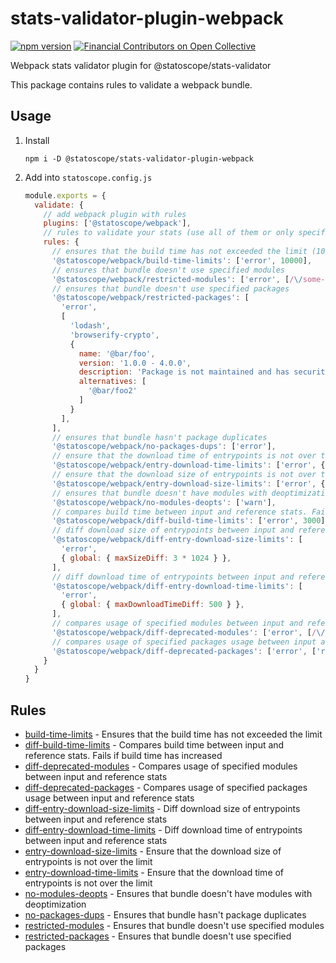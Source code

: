 # stats-validator-plugin-webpack

[![npm version](https://badge.fury.io/js/%40statoscope%2Fstats-validator-plugin-webpack.svg)](https://badge.fury.io/js/%40statoscope%2Fstats-validator-plugin-webpack)
[![Financial Contributors on Open Collective](https://opencollective.com/statoscope/all/badge.svg?label=financial+contributors)](https://opencollective.com/statoscope)

Webpack stats validator plugin for @statoscope/stats-validator

This package contains rules to validate a webpack bundle.

## Usage

1. Install

   `npm i -D @statoscope/stats-validator-plugin-webpack`
2. Add into `statoscope.config.js`
    ```js
    module.exports = {
      validate: {
        // add webpack plugin with rules
        plugins: ['@statoscope/webpack'],
        // rules to validate your stats (use all of them or only specific rules)
        rules: {      
          // ensures that the build time has not exceeded the limit (10 sec)
          '@statoscope/webpack/build-time-limits': ['error', 10000],
          // ensures that bundle doesn't use specified modules
          '@statoscope/webpack/restricted-modules': ['error', [/\/some-package\/dist\/some-module\.js/]],
          // ensures that bundle doesn't use specified packages
          '@statoscope/webpack/restricted-packages': [
            'error',
            [
              'lodash',
              'browserify-crypto',
              {
                name: '@bar/foo',
                version: '1.0.0 - 4.0.0',
                description: 'Package is not maintained and has security issues',
                alternatives: [
                  '@bar/foo2'
                ]
              }
            ],
          ],
          // ensures that bundle hasn't package duplicates
          '@statoscope/webpack/no-packages-dups': ['error'],
          // ensure that the download time of entrypoints is not over the limit (3 sec)
          '@statoscope/webpack/entry-download-time-limits': ['error', { global: { maxDownloadTime: 3000 } }],
          // ensure that the download size of entrypoints is not over the limit (3 mb)
          '@statoscope/webpack/entry-download-size-limits': ['error', { global: { maxSize: 3 * 1024 * 1024 } }],
          // ensures that bundle doesn't have modules with deoptimization
          '@statoscope/webpack/no-modules-deopts': ['warn'],
          // compares build time between input and reference stats. Fails if build time diff is the limit (3 sec)
          '@statoscope/webpack/diff-build-time-limits': ['error', 3000],
          // diff download size of entrypoints between input and reference stats. Fails if size diff is over the limit (3 kb)
          '@statoscope/webpack/diff-entry-download-size-limits': [
            'error',
            { global: { maxSizeDiff: 3 * 1024 } },
          ],
          // diff download time of entrypoints between input and reference stats. Fails if download time is over the limit (500 ms)
          '@statoscope/webpack/diff-entry-download-time-limits': [
            'error',
            { global: { maxDownloadTimeDiff: 500 } },
          ],
          // compares usage of specified modules between input and reference stats
          '@statoscope/webpack/diff-deprecated-modules': ['error', [/\/path\/to\/module\.js/]],
          // compares usage of specified packages usage between input and reference stats. Fails if rxjs usage has increased
          '@statoscope/webpack/diff-deprecated-packages': ['error', ['rxjs']],
        }
      }
    }   
    ```

## Rules

- [build-time-limits](docs/rules/build-time-limits.md) - Ensures that the build time has not exceeded the limit 
- [diff-build-time-limits](docs/rules/diff-build-time-limits.md) - Compares build time between input and reference stats. Fails if build time has increased
- [diff-deprecated-modules](docs/rules/diff-deprecated-modules.md) - Compares usage of specified modules between input and reference stats
- [diff-deprecated-packages](docs/rules/diff-deprecated-packages.md) - Compares usage of specified packages usage between input and reference stats
- [diff-entry-download-size-limits](docs/rules/diff-entry-download-size-limits.md) - Diff download size of entrypoints between input and reference stats
- [diff-entry-download-time-limits](docs/rules/diff-entry-download-time-limits.md) - Diff download time of entrypoints between input and reference stats
- [entry-download-size-limits](docs/rules/entry-download-size-limits.md) - Ensure that the download size of entrypoints is not over the limit
- [entry-download-time-limits](docs/rules/entry-download-time-limits.md) - Ensure that the download time of entrypoints is not over the limit
- [no-modules-deopts](docs/rules/no-modules-deopts.md) - Ensures that bundle doesn't have modules with deoptimization
- [no-packages-dups](docs/rules/no-packages-dups.md) - Ensures that bundle hasn't package duplicates
- [restricted-modules](docs/rules/restricted-modules.md) - Ensures that bundle doesn't use specified modules
- [restricted-packages](docs/rules/restricted-packages.md) - Ensures that bundle doesn't use specified packages
